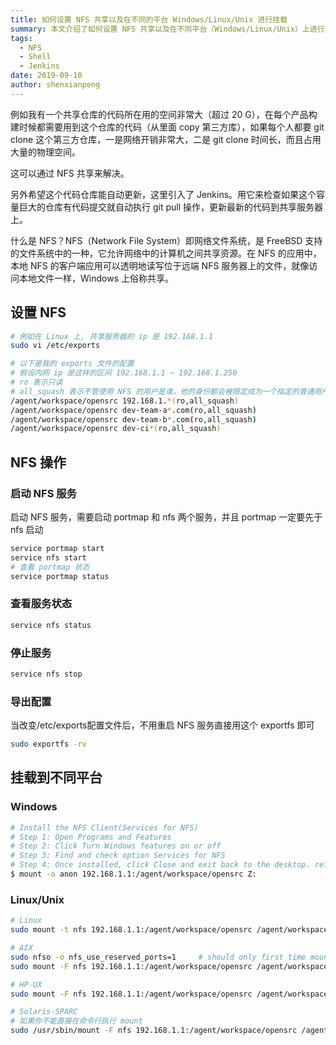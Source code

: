 ```yaml
---
title: 如何设置 NFS 共享以及在不同的平台 Windows/Linux/Unix 进行挂载
summary: 本文介绍了如何设置 NFS 共享以及在不同平台（Windows/Linux/Unix）上进行挂载的步骤和命令。
tags:
  - NFS
  - Shell
  - Jenkins
date: 2019-09-10
author: shenxianpeng
---
```


例如我有一个共享仓库的代码所在用的空间非常大（超过 20 G），在每个产品构建时候都需要用到这个仓库的代码（从里面 copy 第三方库），如果每个人都要 git clone 这个第三方仓库，一是网络开销非常大，二是 git clone 时间长，而且占用大量的物理空间。

这可以通过 NFS 共享来解决。

另外希望这个代码仓库能自动更新，这里引入了 Jenkins。用它来检查如果这个容量巨大的仓库有代码提交就自动执行 git pull 操作，更新最新的代码到共享服务器上。



什么是 NFS？NFS（Network File System）即网络文件系统，是 FreeBSD 支持的文件系统中的一种，它允许网络中的计算机之间共享资源。在 NFS 的应用中，本地 NFS 的客户端应用可以透明地读写位于远端 NFS 服务器上的文件，就像访问本地文件一样，Windows 上俗称共享。

## 设置 NFS

```bash
# 例如在 Linux 上, 共享服务器的 ip 是 192.168.1.1
sudo vi /etc/exports

# 以下是我的 exports 文件的配置
# 假设内网 ip 是这样的区间 192.168.1.1 ~ 192.168.1.250
# ro 表示只读
# all_squash 表示不管使用 NFS 的用户是谁，他的身份都会被限定成为一个指定的普通用户身份(nfsnobody)
/agent/workspace/opensrc 192.168.1.*(ro,all_squash)
/agent/workspace/opensrc dev-team-a*.com(ro,all_squash)
/agent/workspace/opensrc dev-team-b*.com(ro,all_squash)
/agent/workspace/opensrc dev-ci*(ro,all_squash)
```

## NFS 操作

### 启动 NFS 服务

启动 NFS 服务，需要启动 portmap 和 nfs 两个服务，并且 portmap 一定要先于 nfs 启动

```bash
service portmap start
service nfs start
# 查看 portmap 状态
service portmap status
```

### 查看服务状态

```bash
service nfs status
```

### 停止服务

```bash
service nfs stop
```

### 导出配置

当改变/etc/exports配置文件后，不用重启 NFS 服务直接用这个 exportfs 即可

```bash
sudo exportfs -rv
```

## 挂载到不同平台

### Windows

```bash
# Install the NFS Client(Services for NFS)
# Step 1: Open Programs and Features
# Step 2: Click Turn Windows features on or off
# Step 3: Find and check option Services for NFS
# Step 4: Once installed, click Close and exit back to the desktop. refer to https://graspingtech.com/mount-nfs-share-windows-10/
$ mount -o anon 192.168.1.1:/agent/workspace/opensrc Z:
```

### Linux/Unix

```bash
# Linux
sudo mount -t nfs 192.168.1.1:/agent/workspace/opensrc /agent/workspace/opensrc

# AIX
sudo nfso -o nfs_use_reserved_ports=1     # should only first time mount need to run this command
sudo mount -F nfs 192.168.1.1:/agent/workspace/opensrc /agent/workspace/opensrc

# HP-UX
sudo mount -F nfs 192.168.1.1:/agent/workspace/opensrc /agent/workspace/opensrc

# Solaris-SPARC
# 如果你不能直接在命令行执行 mount
sudo /usr/sbin/mount -F nfs 192.168.1.1:/agent/workspace/opensrc /agent/workspace/opensrc
```
